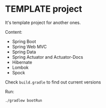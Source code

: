 # **TEMPLATE project**

It's template project for another ones.

Content:
- Spring Boot
- Spring Web MVC
- Spring Data
- Spring Actuator and Actuator-Docs 
- Hibernate
- Lombok
- Spock  

Check ``` build.gradle ``` to find out current versions

Run:   
``` 
./gradlew bootRun
```
